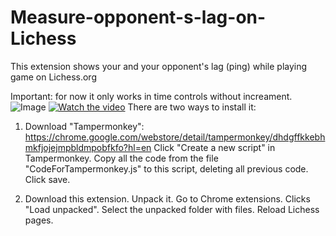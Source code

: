 # Measure-opponent-s-lag-on-Lichess
This extension shows your and your opponent's lag (ping) while playing game on Lichess.org

Important: for now it only works in time controls without increament.
![Image](https://snag.gy/TkcuVI.jpg?raw=true "Screenshot")
[![Watch the video](https://raw.github.com/GabLeRoux/WebMole/master/ressources/WebMole_Youtube_Video.png)](https://youtu.be/U-rSg07QR5g)
There are two ways to install it:
1. Download "Tampermonkey": https://chrome.google.com/webstore/detail/tampermonkey/dhdgffkkebhmkfjojejmpbldmpobfkfo?hl=en
Click "Create a new script" in Tampermonkey. Copy all the code from the file "CodeForTampermonkey.js" to this script, deleting all previous code. Click save.

2. Download this extension. Unpack it. Go to Chrome extensions. Clicks "Load unpacked". Select the unpacked folder with files. Reload Lichess pages. 

